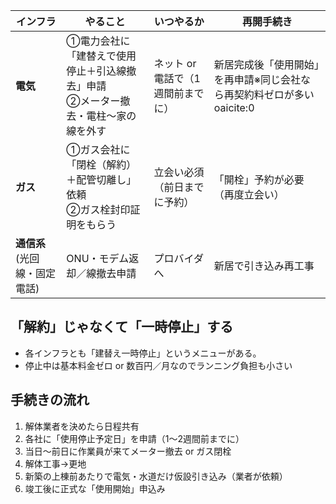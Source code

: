 
| インフラ              | やること                                          | いつやるか               | 再開手続き                                     |
| ----------------- | --------------------------------------------- | ------------------- | ----------------------------------------- |
| **電気**            | ①電力会社に「建替えで使用停止＋引込線撤去」申請<br>②メーター撤去・電柱〜家の線を外す | ネット or 電話で（1週間前までに） | 新居完成後「使用開始」を再申請※同じ会社なら再契約料ゼロが多い oaicite:0 |
| **ガス**            | ①ガス会社に「閉栓（解約）＋配管切離し」依頼<br>②ガス栓封印証明をもらう        | 立会い必須（前日までに予約）      | 「開栓」予約が必要（再度立会い）<br>                      |
| **通信系**(光回線・固定電話) | ONU・モデム返却／線撤去申請                               | プロバイダへ              | 新居で引き込み再工事                                |
## 「解約」じゃなくて「一時停止」する

- 各インフラとも「建替え一時停止」というメニューがある。
- 停止中は基本料金ゼロ or 数百円／月なのでランニング負担も小さい

## 手続きの流れ

1. 解体業者を決めたら日程共有
2. 各社に「使用停止予定日」を申請（1〜2週間前までに）
3. 当日〜前日に作業員が来てメーター撤去 or ガス閉栓
4. 解体工事→更地
5. 新築の上棟前あたりで電気・水道だけ仮設引き込み（業者が依頼）
6. 竣工後に正式な「使用開始」申込み



